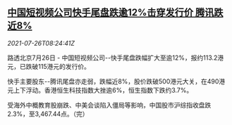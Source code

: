 <!--1627288262000-->
[中国短视频公司快手尾盘跌逾12%击穿发行价 腾讯跌近8%](https://cn.reuters.com/article/tencent-kuaishou-hk-stocks-0726-idCNKBS2EW0QJ)
------

<div><i>2021-07-26T08:24:41Z</i></div><p>路透北京7月26日 - 中国短视频公司--快手尾盘跌幅扩大至逾12%，报约113.2港元，已跌破115港元的发行价。</p><p>快手主要股东--腾讯尾盘亦走弱，跌幅近8%，股价跌破500港元大关，在490港元上下浮动。香港恒生科技指数大挫逾6%，恒生指数下跌约3.7%。</p><p>受海外中概教育股崩跌、中美会谈陷入僵局等影响，中国股市沪综指收盘跌2.3%，至3,467.44点。（完）</p>
